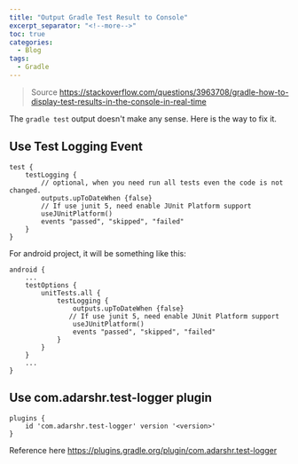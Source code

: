 ```yaml
---
title: "Output Gradle Test Result to Console"
excerpt_separator: "<!--more-->"
toc: true
categories:
  - Blog
tags:
  - Gradle
---
```


> Source https://stackoverflow.com/questions/3963708/gradle-how-to-display-test-results-in-the-console-in-real-time

The `gradle test` output doesn't make any sense. Here is the way to fix it.

## Use Test Logging Event

```
test {
    testLogging {
        // optional, when you need run all tests even the code is not changed.
        outputs.upToDateWhen {false}
        // If use junit 5, need enable JUnit Platform support
        useJUnitPlatform()
        events "passed", "skipped", "failed"
    }
}
```

For android project, it will be something like this:

```
android {
    ...
    testOptions {
        unitTests.all {
            testLogging {
                outputs.upToDateWhen {false}
               // If use junit 5, need enable JUnit Platform support
                useJUnitPlatform()
                events "passed", "skipped", "failed"
            }
        }
    }
    ...
}
```

## Use com.adarshr.test-logger plugin

```
plugins {
    id 'com.adarshr.test-logger' version '<version>'
}
```

Reference here https://plugins.gradle.org/plugin/com.adarshr.test-logger
